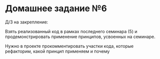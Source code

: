 # Домашнее задание №6
Д/З на закрепление:

Взять реализованный код в рамках последнего семинара (5) и продемонстрировать применение принципов,
усвоенных на семинаре.

Нужно в проекте прокомментировать участки кода, которые
рефакторим, какой принцип применяем и почему